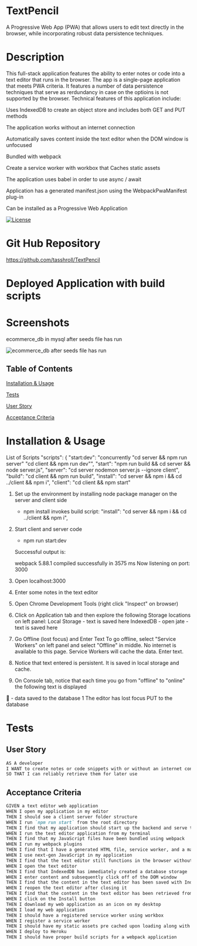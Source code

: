 # TextPencil
A Progressive Web App (PWA) that allows users to edit text directly in the browser, while incorporating robust data persistence techniques.

# Description

This full-stack application features the ability to enter notes or code into a text editor that runs in the browser. The app is a single-page application that meets PWA criteria. It features a number of data persistence techniques that serve as rerdundancy in case on the optioins is not supported by the browser. Technical features of this application include:

Uses IndexedDB to create an object store and includes both GET and PUT methods

The application works without an internet connection

Automatically saves content inside the text editor when the DOM window is unfocused

Bundled with webpack

Create a service worker with workbox that Caches static assets

The application uses babel in order to use async / await

Application has a generated manifest.json using the WebpackPwaManifest plug-in

Can be installed as a Progressive Web Application

[![License](https://img.shields.io/badge/License-n/a-n/a.svg)](n/a)

# Git Hub Repository
https://github.com/tasshroll/TextPencil


# Deployed Application with build scripts


# Screenshots
ecommerce_db in mysql after seeds file has run

![ecommerce_db after seeds file has run](Assets/mysql-db-after-seeds.png)


## Table of Contents

[Installation & Usage](#installation--usage)

[Tests](#tests)

[User Story](#user-story)

[Acceptance Criteria](#acceptance-criteria)

# Installation & Usage
List of Scripts
  "scripts": {
    "start:dev": "concurrently \"cd server && npm run server\" \"cd client && npm run dev\"",
    "start": "npm run build && cd server && node server.js",
    "server": "cd server nodemon server.js --ignore client",
    "build": "cd client && npm run build",
    "install": "cd server && npm i && cd ../client && npm i",
    "client": "cd client && npm start"


1. Set up the environment by installing node package manager on the server and client side

	* npm install
	 invokes build script:
	  "install": "cd server && npm i && cd ../client && npm i",
 
2. Start client and server code
	* npm run start:dev
	
	Successful output is:

	webpack 5.88.1 compiled successfully in 3575 ms
	Now listening on port: 3000

3. Open localhost:3000

4. Enter some notes in the text editor

5. Open Chrome Development Tools (right click "Inspect" on browser)

6. Click on Application tab and then explore the following Storage locations on left panel:
	Local Storage - text is saved here
	IndexedDB - open jate - text is saved here

7. Go Offline (lost focus) and Enter Text
	To go offline, select "Service Workers" on left panel and select "Offline" in middle. No internet is available to this page. Service Workers will cache the data.
	Enter text.

8. Notice that text entered is persistent. It is saved in local storage and cache.

9. On Console tab, notice that each time you go from "offline" to "online" the following text is displayed

 🚀 - data saved to the database 1 
The editor has lost focus
PUT to the database


# Tests


## User Story

```md
AS A developer
I WANT to create notes or code snippets with or without an internet connection
SO THAT I can reliably retrieve them for later use
```

## Acceptance Criteria

```md
GIVEN a text editor web application
WHEN I open my application in my editor
THEN I should see a client server folder structure
WHEN I run `npm run start` from the root directory
THEN I find that my application should start up the backend and serve the client
WHEN I run the text editor application from my terminal
THEN I find that my JavaScript files have been bundled using webpack
WHEN I run my webpack plugins
THEN I find that I have a generated HTML file, service worker, and a manifest file
WHEN I use next-gen JavaScript in my application
THEN I find that the text editor still functions in the browser without errors
WHEN I open the text editor
THEN I find that IndexedDB has immediately created a database storage
WHEN I enter content and subsequently click off of the DOM window
THEN I find that the content in the text editor has been saved with IndexedDB
WHEN I reopen the text editor after closing it
THEN I find that the content in the text editor has been retrieved from our IndexedDB
WHEN I click on the Install button
THEN I download my web application as an icon on my desktop
WHEN I load my web application
THEN I should have a registered service worker using workbox
WHEN I register a service worker
THEN I should have my static assets pre cached upon loading along with subsequent pages and static assets
WHEN I deploy to Heroku
THEN I should have proper build scripts for a webpack application
```

